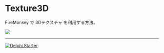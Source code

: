 # Texture3D

FireMonkey で 3Dテクスチャ を利用する方法。

[![](https://j.gifs.com/3l0jLn.gif)](https://youtu.be/WNkzyVjszhc)

----

[![Delphi Starter](http://img.en25.com/EloquaImages/clients/Embarcadero/%7B063f1eec-64a6-4c19-840f-9b59d407c914%7D_dx-starter-bn159.png)](https://www.embarcadero.com/jp/products/delphi/starter)
